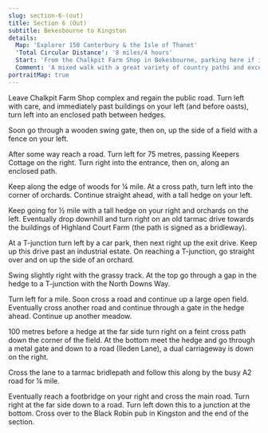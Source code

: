 ```yaml
---
slug: section-6-(out)
title: Section 6 (Out)
subtitle: Bekesbourne to Kingston
details:
  Map: 'Explorer 150 Canterbury & the Isle of Thanet'
  'Total Circular Distance': '8 miles/4 hours'
  Start: 'From the Chalkpit Farm Shop in Bekesbourne, parking here if intending to be a customer.'
  Comment: 'A mixed walk with a great variety of country paths and excellent downland views, with hills and hollows, woodland and fields. Most of the walk is on farm drives and tracks. There are short linking sections of road walking where care is needed as verges are sparse. The North Downs Way alongside the A2 dual carriageway is noisy but the Black Robin pub in Kingston is some solace.'
portraitMap: true
---
```

Leave Chalkpit Farm Shop complex and regain the public road. Turn left with care, and immediately past buildings on your left (and before oasts), turn left into an enclosed path between hedges.

Soon go through a wooden swing gate, then on, up the side of a field with a fence on your left.

After some way reach a road. Turn left for 75 metres, passing Keepers Cottage on the right. Turn right into the entrance, then on, along an enclosed path.

Keep along the edge of woods for ¼ mile. At a cross path, turn left into the corner of orchards. Continue straight ahead, with a tall hedge on your left.

Keep going for ½ mile with a tall hedge on your right and orchards on the left. Eventually drop downhill and turn right on an old tarmac drive towards the buildings of Highland Court Farm (the path is signed as a bridleway).

At a T-junction turn left by a car park, then next right up the exit drive. Keep up this drive past an industrial estate. On reaching a T-junction, go straight over and on up the side of an orchard.

Swing slightly right with the grassy track. At the top go through a gap in the hedge to a T-junction with the North Downs Way.

Turn left for a mile. Soon cross a road and continue up a large open field. Eventually cross another road and continue through a gate in the hedge ahead. Continue up another meadow.

100 metres before a hedge at the far side turn right on a feint cross path down the corner of the field. At the bottom meet the hedge and go through a metal gate and down to a road (Ileden Lane), a dual carriageway is down on the right.

Cross the lane to a tarmac bridlepath and follow this along by the busy A2 road for ¼ mile.

Eventually reach a footbridge on your right and cross the main road. Turn right at the far side down to a road. Turn left down this to a junction at the bottom. Cross over to the Black Robin pub in Kingston and the end of the section.
